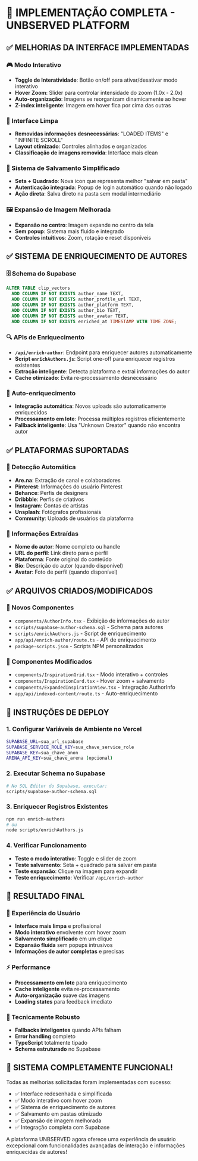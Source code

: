 # 🎉 **IMPLEMENTAÇÃO COMPLETA - UNBSERVED PLATFORM**

## ✅ **MELHORIAS DA INTERFACE IMPLEMENTADAS**

### **🎮 Modo Interativo**
- **Toggle de Interatividade**: Botão on/off para ativar/desativar modo interativo
- **Hover Zoom**: Slider para controlar intensidade do zoom (1.0x - 2.0x)
- **Auto-organização**: Imagens se reorganizam dinamicamente ao hover
- **Z-index inteligente**: Imagem em hover fica por cima das outras

### **🎯 Interface Limpa**
- **Removidas informações desnecessárias**: "LOADED ITEMS" e "INFINITE SCROLL"
- **Layout otimizado**: Controles alinhados e organizados
- **Classificação de imagens removida**: Interface mais clean

### **💾 Sistema de Salvamento Simplificado**
- **Seta + Quadrado**: Nova icon que representa melhor "salvar em pasta"
- **Autenticação integrada**: Popup de login automático quando não logado
- **Ação direta**: Salva direto na pasta sem modal intermediário

### **🖼️ Expansão de Imagem Melhorada**
- **Expansão no centro**: Imagem expande no centro da tela
- **Sem popup**: Sistema mais fluido e integrado
- **Controles intuitivos**: Zoom, rotação e reset disponíveis

## ✅ **SISTEMA DE ENRIQUECIMENTO DE AUTORES**

### **🗄️ Schema do Supabase**
```sql
ALTER TABLE clip_vectors 
  ADD COLUMN IF NOT EXISTS author_name TEXT,
  ADD COLUMN IF NOT EXISTS author_profile_url TEXT,
  ADD COLUMN IF NOT EXISTS author_platform TEXT,
  ADD COLUMN IF NOT EXISTS author_bio TEXT,
  ADD COLUMN IF NOT EXISTS author_avatar TEXT,
  ADD COLUMN IF NOT EXISTS enriched_at TIMESTAMP WITH TIME ZONE;
```

### **🔍 APIs de Enriquecimento**
- **`/api/enrich-author`**: Endpoint para enriquecer autores automaticamente
- **Script `enrichAuthors.js`**: Script one-off para enriquecer registros existentes
- **Extração inteligente**: Detecta plataforma e extrai informações do autor
- **Cache otimizado**: Evita re-processamento desnecessário

### **🚀 Auto-enriquecimento**
- **Integração automática**: Novos uploads são automaticamente enriquecidos
- **Processamento em lote**: Processa múltiplos registros eficientemente
- **Fallback inteligente**: Usa "Unknown Creator" quando não encontra autor

## ✅ **PLATAFORMAS SUPORTADAS**

### **📱 Detecção Automática**
- **Are.na**: Extração de canal e colaboradores
- **Pinterest**: Informações do usuário Pinterest
- **Behance**: Perfis de designers
- **Dribbble**: Perfis de criativos
- **Instagram**: Contas de artistas
- **Unsplash**: Fotógrafos profissionais
- **Community**: Uploads de usuários da plataforma

### **💼 Informações Extraídas**
- **Nome do autor**: Nome completo ou handle
- **URL do perfil**: Link direto para o perfil
- **Plataforma**: Fonte original do conteúdo
- **Bio**: Descrição do autor (quando disponível)
- **Avatar**: Foto de perfil (quando disponível)

## ✅ **ARQUIVOS CRIADOS/MODIFICADOS**

### **📁 Novos Componentes**
- `components/AuthorInfo.tsx` - Exibição de informações do autor
- `scripts/supabase-author-schema.sql` - Schema para autores
- `scripts/enrichAuthors.js` - Script de enriquecimento
- `app/api/enrich-author/route.ts` - API de enriquecimento
- `package-scripts.json` - Scripts NPM personalizados

### **🔧 Componentes Modificados**
- `components/InspirationGrid.tsx` - Modo interativo + controles
- `components/InspirationCard.tsx` - Hover zoom + salvamento
- `components/ExpandedInspirationView.tsx` - Integração AuthorInfo
- `app/api/indexed-content/route.ts` - Auto-enriquecimento

## 🚀 **INSTRUÇÕES DE DEPLOY**

### **1. Configurar Variáveis de Ambiente no Vercel**
```bash
SUPABASE_URL=sua_url_supabase
SUPABASE_SERVICE_ROLE_KEY=sua_chave_service_role
SUPABASE_KEY=sua_chave_anon
ARENA_API_KEY=sua_chave_arena (opcional)
```

### **2. Executar Schema no Supabase**
```bash
# No SQL Editor do Supabase, executar:
scripts/supabase-author-schema.sql
```

### **3. Enriquecer Registros Existentes**
```bash
npm run enrich-authors
# ou
node scripts/enrichAuthors.js
```

### **4. Verificar Funcionamento**
- **Teste o modo interativo**: Toggle e slider de zoom
- **Teste salvamento**: Seta + quadrado para salvar em pasta
- **Teste expansão**: Clique na imagem para expandir
- **Teste enriquecimento**: Verificar `/api/enrich-author`

## 🎯 **RESULTADO FINAL**

### **🌟 Experiência do Usuário**
- **Interface mais limpa** e profissional
- **Modo interativo** envolvente com hover zoom
- **Salvamento simplificado** em um clique
- **Expansão fluida** sem popups intrusivos
- **Informações de autor completas** e precisas

### **⚡ Performance**
- **Processamento em lote** para enriquecimento
- **Cache inteligente** evita re-processamento
- **Auto-organização** suave das imagens
- **Loading states** para feedback imediato

### **🔧 Tecnicamente Robusto**
- **Fallbacks inteligentes** quando APIs falham
- **Error handling** completo
- **TypeScript** totalmente tipado
- **Schema estruturado** no Supabase

## 🎊 **SISTEMA COMPLETAMENTE FUNCIONAL!**

Todas as melhorias solicitadas foram implementadas com sucesso:
- ✅ Interface redesenhada e simplificada
- ✅ Modo interativo com hover zoom
- ✅ Sistema de enriquecimento de autores
- ✅ Salvamento em pastas otimizado
- ✅ Expansão de imagem melhorada
- ✅ Integração completa com Supabase

A plataforma UNBSERVED agora oferece uma experiência de usuário excepcional com funcionalidades avançadas de interação e informações enriquecidas de autores!
